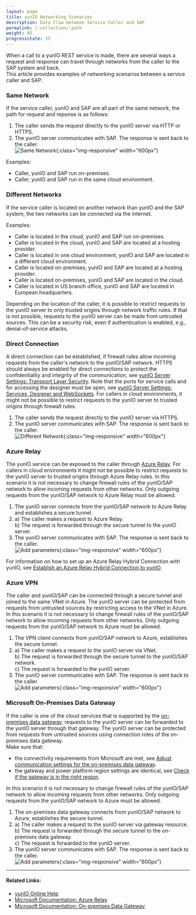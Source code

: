 ```yaml
---
layout: page
title: yunIO Networking Scenarios
description: Data Flow between Service Caller and SAP
permalink: /:collection/:path
weight: 95
progressstate: 25
---
```



When a call to a yunIO REST service is made, there are several ways a request and response can travel through networks from the caller to the SAP system and back. <br>
This article provides examples of networking scenarios between a service caller and SAP.<br>


### Same Network

If the service caller, yunIO and SAP are all part of the same network, the path for request and reponse is as follows:

1. The caller sends the request directly to the yunIO server via HTTP or HTTPS.
2. The yunIO server communicates with SAP. The response is sent back to the caller.<br> 
![Same Network](/img/contents/yunio/ts-knowledge-base_same-network.png){:class="img-responsive" width="600px"}

Examples:
- Caller, yunIO and SAP run on-premises.
- Caller, yunIO and SAP run in the same cloud environment. 

### Different Networks

If the service caller is located on another network than yunIO and the SAP system, the two networks can be connected via the internet.

Examples:
- Caller is located in the cloud, yunIO and SAP run on-premises.
- Caller is located in the cloud, yunIO and SAP are located at a hosting provider. 
- Caller is located in one cloud environment, yunIO and SAP are located in a different cloud environment.
- Caller is located on-premises, yunIO and SAP are located at a hosting provider. 
- Caller is located on-premises, yunIO and SAP are located in the cloud.
- Caller is located in US branch office, yunIO and SAP are located in European headquarters.

Depending on the location of the caller, it is possible to restrict requests to the yunIO server to only trusted origins through network traffic rules. 
If that is not possible, requests to the yunIO server can be made from untrusted sources. This can be a security risk, even if authentication is enabled, e.g., denial-of-service attacks.

### Direct Connection

A direct connection can be established, if firewall rules allow incoming requests from the caller's network to the yunIO/SAP network. 
HTTPS should always be enabled for direct connections to protect the confidentiality and integrity of the communication, see [yunIO Server Settings: Transport Layer Security](https://help.theobald-software.com/en/yunio/server-settings#transport-layer-security).
Note that the ports for service calls and for accessing the designer must be open, see [yunIO Server Settings: Services, Designer and WebSockets](https://help.theobald-software.com/en/yunio/server-settings#services-designer-and-websockets).
For callers in cloud environments, it might not be possible to restrict requests to the yunIO server to trusted origins through firewall rules.

1. The caller sends the request directly to the yunIO server via HTTPS.
2. The yunIO server communicates with SAP. The response is sent back to the caller. <br>
![Different Network](/img/contents/yunio/ts-knowledge-base_directly-open-port.png){:class="img-responsive" width="600px"}

### Azure Relay
The yunIO service can be exposed to the caller through [Azure Relay](https://docs.microsoft.com/en-gb/azure/azure-relay/relay-what-is-it).
For callers in cloud environments it might not be possible to restrict requests to the yunIO server to trusted origins through Azure Relay rules.
In this scenario it is not necessary to change firewall rules of the yunIO/SAP network to allow incoming requests from other networks. 
Only outgoing requests from the yunIO/SAP network to Azure Relay must be allowed.


1. The yunIO server connects from the yunIO/SAP network to Azure Relay and establishes a secure tunnel.
2. a) The caller makes a request to Azure Relay.<br>
b) The request is forwarded through the secure tunnel to the yunIO server.
3. The yunIO server communicates with SAP. The response is sent back to the caller. <br>
![Add parameters](/img/contents/yunio/ts-knowledge-base_azure-relay.png){:class="img-responsive" width="600px"}

For information on how to set up an Azure Relay Hybrid Connection with yunIO, see [Establish an Azure Relay Hybrid Connection to yunIO](./establish-an-azure-relay-hybrid-connection).

### Azure VPN
The caller and yunIO/SAP can be connected through a secure tunnel and joined to the same VNet in Azure.
The yunIO server can be protected from requests from untrusted sources by restricting access to the VNet in Azure.
In this scenario it is not necessary to change firewall rules of the yunIO/SAP network to allow incoming requests from other networks. 
Only outgoing requests from the yunIO/SAP network to Azure must be allowed.


1. The VPN client connects from yunIO/SAP network to Azure, establishes the secure tunnel.
2. a) The caller makes a request to the yunIO server via VNet.<br>
b) The request is forwarded through the secure tunnel to the yunIO/SAP network.<br>
c) The request is forwarded to the yunIO server.
3. The yunIO server communicates with SAP. The response is sent back to the caller. <br>
![Add parameters](/img/contents/yunio/ts-knowledge-base_azure-vpn.png){:class="img-responsive" width="600px"}


### Microsoft On-Premises Data Gateway
If the caller is one of the cloud services that is supported by the [on-premises data gateway](https://docs.microsoft.com/en-gb/data-integration/gateway/service-gateway-onprem), requests to the yunIO server can be forwarded to the yunIO server through that gateway.
The yunIO server can be protected from requests from untrusted sources using connection roles of the on-premises data gateway.<br>
Make sure that:
- the connectivity requirements from Microsoft are met, see [Adjust communication settings for the on-premises data gateway](https://learn.microsoft.com/en-us/data-integration/gateway/service-gateway-communication).
- the gateway and power platform region settings are identical, see [Check if the gateway is in the right region](https://docs.microsoft.com/en-gb/troubleshoot/power-platform/power-automate/check-if-gateway-is-the-right-region).

In this scenario it is not necessary to change firewall rules of the yunIO/SAP network to allow incoming requests from other networks. 
Only outgoing requests from the yunIO/SAP network to Azure must be allowed.

1. The on-premises data gateway connects from yunIO/SAP network to Azure, establishes the secure tunnel.
2. a) The caller makes a request to the yunIO server via gateway resource.<br>
b) The request is forwarded through the secure tunnel to the on-premises data gateway.<br>
c) The request is forwarded to the yunIO server.
3. The yunIO server communicates with SAP. The response is sent back to the caller. <br>
![Add parameters](/img/contents/yunio/ts-knowledge-base_azure-data-gateway.png){:class="img-responsive" width="600px"}

******
#### Related Links:

- [yunIO Online Help](https://help.theobald-software.com/en/yunio/)
- [Microsoft Documentation: Azure Relay](https://docs.microsoft.com/en-gb/azure/azure-relay/relay-what-is-it)
- [Microsoft Documentation: On-premises Data Gateway](https://docs.microsoft.com/en-gb/data-integration/gateway/service-gateway-onprem)